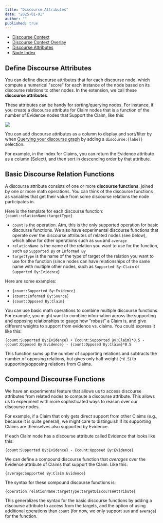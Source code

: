 ```yaml
---
title: "Discourse Attributes"
date: "2025-01-01"
author: ""
published: true
---
```


- [Discourse Context](./discourse-context)
- [Discourse Context Overlay](./discourse-context-overlay)
- [Discourse Attributes](./discourse-attributes)
- [Node Index](./node-index)

## Define Discourse Attributes

You can define discourse attributes that for each discourse node, which compute a numerical "score" for each instance of the node based on its discourse relations to other nodes. In the extension, we call these **discourse attributes**.

These attributes can be handy for sorting/querying nodes. For instance, if you create a discourse attribute for Claim nodes that is a function of the number of Evidence nodes that Support the Claim, like this:

![](/docs/roam/settings-discourse-attributes.png)

You can add discourse attributes as a column to display and sort/filter by when [Querying your discourse graph](./querying-discourse-graph.md) by adding a `discourse:{label}` selection.

For example, in the index for Claims, you can return the Evidence attribute as a column (Select), and then sort in descending order by that attribute.

## Basic Discourse Relation Functions

A discourse attribute consists of one or more **discourse functions**, joined by one or more math operations. You can think of the discourse functions as variables that get their value from some discourse relations the node participates in.

Here is the template for each discourse function: `{count:relationName:targetType}`

- `count` is the operation. Atm, this is the only supported operation for basic discourse functions. We also have experimental discourse functions that operate over the discourse attributes of related nodes (see below), which allow for other operations such as `sum` and `average`
- `relationName` is the name of the relation you want to use for the function, such as `Supported By` or `Informed By`
- `targetType` is the name of the type of target of the relation you want to use for the function (since nodes can have relationships of the same name with multiple other nodes, such as `Supported By:Claim` or `Supported By:Evidence`)

Here are some examples:

- `{count:Supported By:Evidence}`
- `{count:Informed By:Source}`
- `{count:Opposed By:Claim}`

You can use basic math operations to combine multiple discourse functions. For example, you might want to combine information across the supporting and opposing relationships to gauge how "robust" a Claim is, and give different weights to support from evidence vs. claims. You could express it like this:

`{count:Supported By:Evidence} + {count:Supported By:Claim}*0.5 - {count:Opposed By:Evidence} - {count:Opposed By:Claim}*0.5`

This function sums up the number of supporting relations and subtracts the number of opposing relations, but gives only half weight (`*0.5`) to supporting/opposing relations from Claims.

## Compound Discourse Functions

We have an experimental feature that allows us to access discourse attributes from related nodes to compute a discourse attribute. This allows us to experiment with more sophisticated ways to reason over our discourse nodes.

For example, if a Claim that only gets direct support from other Claims (e.g., because it is quite general), we might care to distinguish if its supporting Claims are themselves also supported by Evidence.

If each Claim node has a discourse attribute called Evidence that looks like this:

`{count:Supported By:Evidence} - {count:Opposed By:Evidence}`

We can define a compound discourse function that _averages_ over the Evidence attribute of Claims that support the Claim. Like this:

`{average:Supported By:Claim:Evidence}`

The syntax for these compound discourse functions is:

`{operation:relationName:targetType:targetDiscourseAttribute}`

This generalizes the syntax for the basic discourse functions by adding a discourse attribute to access from the targets, and the option of using additional operations than `count` (for now, we only support `sum` and `average`) for the function.

